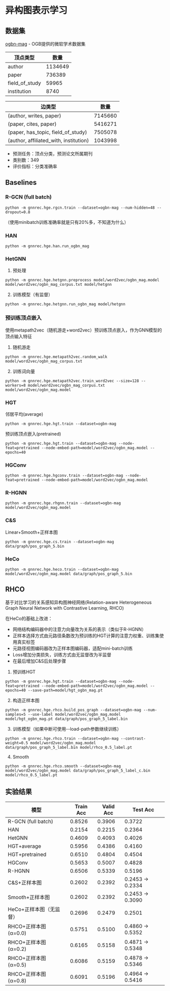 # 异构图表示学习
## 数据集
[ogbn-mag](https://ogb.stanford.edu/docs/nodeprop/#ogbn-mag) - OGB提供的微软学术数据集

| 顶点类型 | 数量 |
| --- | --- |
| author | 1134649 |
| paper | 736389 |
| field_of_study | 59965 |
| institution | 8740 |

| 边类型 | 数量 |
| --- | --- |
| (author, writes, paper) | 7145660 |
| (paper, cites, paper) | 5416271 |
| (paper, has_topic, field_of_study) | 7505078 |
| (author, affiliated_with, institution) | 1043998 |

* 预测任务：顶点分类，预测论文所属期刊
* 类别数：349
* 评价指标：分类准确率

## Baselines
### R-GCN (full batch)
```shell
python -m gnnrec.hge.rgcn.train --dataset=ogbn-mag --num-hidden=48 --dropout=0.8
```
（使用minibatch训练准确率就是只有20%多，不知道为什么）

### HAN
```shell
python -m gnnrec.hge.han.run_ogbn_mag
```

### HetGNN
1. 预处理
```shell
python -m gnnrec.hge.hetgnn.preprocess model/word2vec/ogbn_mag.model model/word2vec/ogbn_mag_corpus.txt model/hetgnn
```

2. 训练模型（有监督）
```shell
python -m gnnrec.hge.hetgnn.run_ogbn_mag model/hetgnn
```

### 预训练顶点嵌入
使用metapath2vec（随机游走+word2vec）预训练顶点嵌入，作为GNN模型的顶点输入特征
1. 随机游走
```shell
python -m gnnrec.hge.metapath2vec.random_walk model/word2vec/ogbn_mag_corpus.txt
```

2. 训练词向量
```shell
python -m gnnrec.hge.metapath2vec.train_word2vec --size=128 --workers=8 model/word2vec/ogbn_mag_corpus.txt model/word2vec/ogbn_mag.model
```

### HGT
邻居平均(average)
```shell
python -m gnnrec.hge.hgt.train --dataset=ogbn-mag
```

预训练顶点嵌入(pretrained)
```shell
python -m gnnrec.hge.hgt.train --dataset=ogbn-mag --node-feat=pretrained --node-embed-path=model/word2vec/ogbn_mag.model --epochs=40
```

### HGConv
```shell
python -m gnnrec.hge.hgconv.train --dataset=ogbn-mag --node-feat=pretrained --node-embed-path=model/word2vec/ogbn_mag.model
```

### R-HGNN
```shell
python -m gnnrec.hge.rhgnn.train --dataset=ogbn-mag model/word2vec/ogbn_mag.model
```

### C&S
Linear+Smooth+正样本图
```shell
python -m gnnrec.hge.cs.train --dataset=ogbn-mag data/graph/pos_graph_5.bin
```

### HeCo
```shell
python -m gnnrec.hge.heco.train --dataset=ogbn-mag model/word2vec/ogbn_mag.model data/graph/pos_graph_5.bin
```

## RHCO
基于对比学习的关系感知异构图神经网络(Relation-aware Heterogeneous Graph Neural Network with Contrastive Learning, RHCO)

在HeCo的基础上改进：
* 网络结构编码器中的注意力向量改为关系的表示（类似于R-HGNN）
* 正样本选择方式由元路径条数改为预训练的HGT计算的注意力权重、训练集使用真实标签
* 元路径视图编码器改为正样本图编码器，适配mini-batch训练
* Loss增加分类损失，训练方式由无监督改为半监督
* 在最后增加C&S后处理步骤

1. 预训练HGT
```shell
python -m gnnrec.hge.hgt.train --dataset=ogbn-mag --node-feat=pretrained --node-embed-path=model/word2vec/ogbn_mag.model --epochs=40 --save-path=model/hgt_ogbn_mag.pt
```

2. 构造正样本图
```shell
python -m gnnrec.hge.rhco.build_pos_graph --dataset=ogbn-mag --num-samples=5 --use-label model/word2vec/ogbn_mag.model model/hgt_ogbn_mag.pt data/graph/pos_graph_5_label.bin
```

3. 训练模型（如果中断可使用--load-path参数继续训练）
```shell
python -m gnnrec.hge.rhco.train --dataset=ogbn-mag --contrast-weight=0.5 model/word2vec/ogbn_mag.model data/graph/pos_graph_5_label.bin model/rhco_0.5_label.pt
```

4. Smooth
```shell
python -m gnnrec.hge.rhco.smooth --dataset=ogbn-mag model/word2vec/ogbn_mag.model data/graph/pos_graph_5_label_c.bin model/rhco_0.5_label.pt
```

## 实验结果
| 模型 | Train Acc | Valid Acc | Test Acc |
| --- | --- | --- | --- |
| R-GCN (full batch) | 0.8526 | 0.3906 | 0.3722 |
| HAN | 0.2154 | 0.2215 | 0.2364 |
| HetGNN | 0.4609 | 0.4093 | 0.4026 |
| HGT+average | 0.5956 | 0.4386 | 0.4160 |
| HGT+pretrained | 0.6510 | 0.4804 | 0.4504 |
| HGConv | 0.5653 | 0.5007 | 0.4828 |
| R-HGNN | 0.6506 | 0.5339 | 0.5196 |
| C&S+正样本图 | 0.2602 | 0.2392 | 0.2453 -> 0.2334 |
| Smooth+正样本图 | 0.2602 | 0.2392 | 0.2453 -> 0.3090 |
| HeCo+正样本图（无监督） | 0.2696 | 0.2479 | 0.2501 |
| RHCO+正样本图 (α=0.0) | 0.5751 | 0.5100 | 0.4860 -> 0.5352 |
| RHCO+正样本图 (α=0.2) | 0.6165 | 0.5158 | 0.4871 -> 0.5348 |
| RHCO+正样本图 (α=0.5) | 0.6086 | 0.5159 | 0.4878 -> 0.5346 |
| RHCO+正样本图 (α=0.8) | 0.6091 | 0.5196 | 0.4964 -> 0.5416 |
